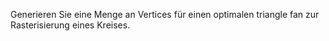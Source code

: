 Generieren Sie eine Menge an Vertices für einen optimalen triangle fan zur Rasterisierung eines Kreises.
